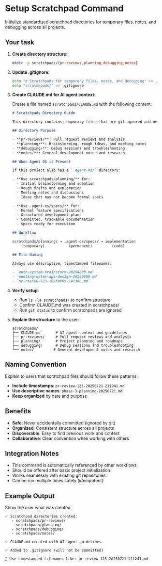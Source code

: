# Setup Scratchpad Command

Initialize standardized scratchpad directories for temporary files, notes, and
debugging across all projects.

## Your task

1. **Create directory structure**:

   ```bash
   mkdir -p scratchpads/{pr-reviews,planning,debugging,notes}
   ```

2. **Update .gitignore**:

   ```bash
   echo "# Scratchpads for temporary files, notes, and debugging" >> .gitignore
   echo "scratchpads/" >> .gitignore
   ```

3. **Create CLAUDE.md for AI agent context**:

   Create a file named `scratchpads/CLAUDE.md` with the following content:

   ```markdown
   # Scratchpads Directory Guide

   This directory contains temporary files that are git-ignored and never committed.

   ## Directory Purpose

   - **pr-reviews/**: Pull request reviews and analysis
   - **planning/**: Brainstorming, rough ideas, and meeting notes
   - **debugging/**: Debug sessions and troubleshooting
   - **notes/**: General development notes and research

   ## When Agent OS is Present

   If this project also has a `.agent-os/` directory:

   - **Use scratchpads/planning/** for:
     - Initial brainstorming and ideation
     - Rough drafts and exploration
     - Meeting notes and discussions
     - Ideas that may not become formal specs

   - **Use .agent-os/specs/** for:
     - Formal feature specifications
     - Structured development plans
     - Committed, trackable documentation
     - Specs ready for execution

   ## Workflow

   scratchpads/planning/ → .agent-os/specs/ → implementation
       (temporary)           (permanent)         (code)

   ## File Naming

   Always use descriptive, timestamped filenames:

   - `auth-system-brainstorm-20250809.md`
   - `meeting-notes-api-design-20250809.md`
   - `pr-review-123-20250809-142300.md`
   ```

4. **Verify setup**:
   - Run `ls -la scratchpads/` to confirm structure
   - Confirm CLAUDE.md was created in scratchpads/
   - Run `git status` to confirm scratchpads are ignored

5. **Explain the structure** to the user:

   ```text
   scratchpads/
   ├── CLAUDE.md       # AI agent context and guidelines
   ├── pr-reviews/     # Pull request reviews and analysis
   ├── planning/       # Project planning and roadmaps
   ├── debugging/      # Debug sessions and troubleshooting
   └── notes/         # General development notes and research
   ```

## Naming Convention

Explain to users that scratchpad files should follow these patterns:

- **Include timestamps**: `pr-review-123-20250721-211241.md`
- **Use descriptive names**: `phase-3-planning-20250721.md`
- **Keep organized** by date and purpose

## Benefits

- **Safe**: Never accidentally committed (ignored by git)
- **Organized**: Consistent structure across all projects
- **Discoverable**: Easy to find previous work and context
- **Collaborative**: Clear convention when working with others

## Integration Notes

- This command is automatically referenced by other workflows
- Should be offered after basic project initialization
- Works seamlessly with existing git repositories
- Can be run multiple times safely (idempotent)

## Example Output

Show the user what was created:

```text
✅ Scratchpad directories created:
   - scratchpads/pr-reviews/
   - scratchpads/planning/
   - scratchpads/debugging/
   - scratchpads/notes/

✅ CLAUDE.md created with AI agent guidelines

✅ Added to .gitignore (will not be committed)

📝 Use timestamped filenames like: pr-review-123-20250721-211241.md
```
